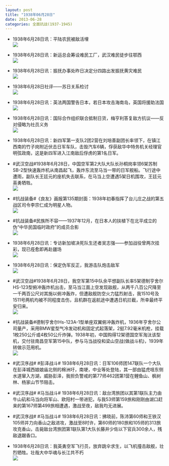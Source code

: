 ```yaml
---
layout: post
title: "1938年06月28日"
date: 2013-06-28
categories: 全面抗战(1937-1945)
---
```


<meta name="referrer" content="no-referrer" />

- 1938年6月28日讯：平陆农民被敌活埋 <br/><img src="https://ww4.sinaimg.cn/large/aca367d8jw1e6475o37vnj20bn0ly3zy.jpg" />

- 1938年6月28日讯：新运总会筹设难民工厂，武汉难民徒步往鄂西 <br/><img src="https://ww3.sinaimg.cn/large/aca367d8jw1e646ah7cinj20aj0uxq5u.jpg" />

- 1938年6月28日讯：振抚办事处昨日决定分四路出发振抚黄灾难民 <br/><img src="https://ww1.sinaimg.cn/large/aca367d8jw1e645fagwgcj20c10uj0vk.jpg" />

- 1938年6月28日社评——苏日关系检讨 <br/><img src="https://ww3.sinaimg.cn/large/aca367d8jw1e643qpnmoxj20c10ssgoo.jpg" />

- 1938年6月28日讯：英法两国警告日本，若日本攻击海南岛，英国将援助法国 <br/><img src="https://ww4.sinaimg.cn/large/aca367d8jw1e641ya1uv9j20al0a00tq.jpg" />

- 1938年6月28日讯：国际合作组织联合抵制日货，梅亨利答复敌方抗议——反对侵略为社员义务 <br/><img src="https://ww2.sinaimg.cn/large/aca367d8jw1e63yhrd335j20ax0adq42.jpg" />

- 1938年6月28日讯：新四军第一支队2团2营在刘培善副团长率领下，在镇江西南的竹子岗附近伏击日军车队，击毁汽车6辆，俘获敌华中特务机关经理官明弦政南，这是新四军进入江南敌后俘虏的第1名日军。 

- #武汉空战#1938年6月28日，中国空军第2大队大队长孙桐岗率领6架苏制SB-2型快速轰炸机从南昌起飞，轰炸东流至马当一带的日军舰船。飞行途中遭雨，副队长王廷元的座机失去联系，在马当上空遭遇5架日机围攻，王廷元英勇牺牲。 <br/><img src="https://ww4.sinaimg.cn/large/aca367d8jw1e63vw303gdj20kk0d5ta3.jpg" />

- #抗战装备#《良友》画报第135期封面：1938年初春指挥了台儿庄之战的第五战区司令李宗仁成为明星人物。 <br/><img src="https://ww3.sinaimg.cn/large/aca367d8jw1e63v16xvfpj20a00dwmxv.jpg" />

- #抗战装备#民族所不容——1937年12月，在日本人的扶植下在北平成立的伪“中华民国临时政府”的成员合影 <br/><img src="https://ww3.sinaimg.cn/large/aca367d8jw1e63taklfemj20dw08w75v.jpg" />

- 1938年6月28日讯：专访新加坡决死队生还者吴志强——参加战役曾两次挂彩，现已痊愈即再赴疆场 <br/><img src="https://ww3.sinaimg.cn/large/aca367d8jw1e63rjyzfgsj20c10yqacr.jpg" />

- 1938年6月28日讯：保定伪军反正，我游击队炮击敌军 <br/><img src="https://ww3.sinaimg.cn/large/aca367d8jw1e63q3psz7vj20c10yr0vj.jpg" />

- #武汉空战#1938年6月28日，我空军第15中队余平想副队长率5架德制亨舍尔HS-123型俯冲轰炸机出击，至马当江面上空发现敌舰，从两千八百公尺降至一千两百公尺对其施以俯冲轰炸，但遭敌舰防空火力猛烈射击，我1510号及1511号两机均被不同程度击伤，且机群在返航途中遭遇日机拦截，所幸最终平安归来。 <br/><img src="https://ww3.sinaimg.cn/large/aca367d8jw1e63o38jjagj20c10cz0t5.jpg" />

- #抗战装备#德制亨舍尔Hs-123A-1型单座双翼俯冲轰炸机，1936年亨舍尔公司量产，采用BMW星型气冷发动机和固定式起落架，2挺7.92毫米机枪，挂载1枚250公斤或4枚50公斤炸弹。1938年初，中国购得12架德国空军淘汰该型机，交付驻南昌空军第15中队，参与马当战役和梁山空战(做战斗机)，1939年转做示范用机。 <br/><img src="https://ww2.sinaimg.cn/large/aca367d8jw1e63mcaxd2gj20c114swgj.jpg" />

- #武汉序战# #彭泽战斗# 1938年6月28日讯：日军106师团147联队一个大队在彭泽城西娘娘庙北侧的棉洲圩，南埂，中业等处登陆，其一部由猛虎咀东侧水道窜入方湖，威胁彭泽，我担负警戒的第77师462团第1营在鲤鱼山、枫树林、杨家山节节阻击。 

- #武汉序战# #马当战斗# 1938年6月28日讯：敌台湾旅团以其第1联队主力由牛山矶和马当向将军山、欧阳村一带进犯，与我53师第159旅和刚刚由湖口赶来的第167师第499旅相遭遇，激战至夜，敌我均无进展。 

- #武汉序战# #马当战斗# 1938年6月28日讯：拂晓前，陈沛第60师和王铁汉105师并力向香山之敌进攻，激战至8时许，第60师的180旅和105师的313旅攻克香山，击毙敌台湾旅团第1联队第1大队长藤井少佐以下官兵300余人，残敌退踞香口。 

- 1938年6月28日讯：我英勇空军飞行员，放弃跳伞求生，以飞机撞击敌舰，壮烈牺牲。壮哉大中华魂与长江共不朽 <br/><img src="https://ww3.sinaimg.cn/large/aca367d8jw1e63h7fpm3lj20c10nrtap.jpg" />

